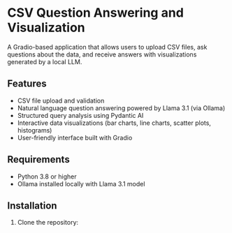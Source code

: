 # CSV Question Answering and Visualization

A Gradio-based application that allows users to upload CSV files, ask questions about the data, and receive answers with visualizations generated by a local LLM.

## Features

- CSV file upload and validation
- Natural language question answering powered by Llama 3.1 (via Ollama)
- Structured query analysis using Pydantic AI
- Interactive data visualizations (bar charts, line charts, scatter plots, histograms)
- User-friendly interface built with Gradio

## Requirements

- Python 3.8 or higher
- Ollama installed locally with Llama 3.1 model

## Installation

1. Clone the repository:
